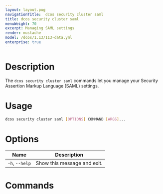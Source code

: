 ```yaml
---
layout: layout.pug
navigationTitle:  dcos security cluster saml 
title: dcos security cluster saml 
menuWeight: 70
excerpt: Managing SAML settings
render: mustache
model: /dcos/1.13/113-data.yml
enterprise: true
---
```


# Description

The `dcos security cluster saml` commands let you manage your Security Assertion Markup Language (SAML)  settings.

# Usage

```bash
dcos security cluster saml [OPTIONS] COMMAND [ARGS]...
```

# Options

| Name |  Description |
|---------|-------------|
|  `-h`, `--help` |  Show this message and exit.|

# Commands


